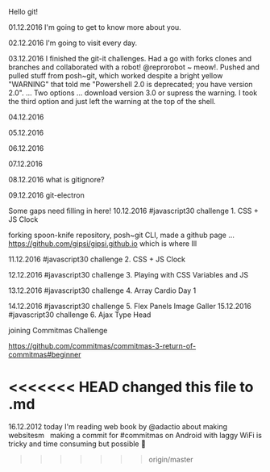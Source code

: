 Hello git!

01.12.2016 I'm going to get to know more about you.

02.12.2016 I'm going to visit every day.

03.12.2016 I finished the git-it challenges.  Had a go with forks clones and branches and collaborated with a robot!
@reprorobot ~ meow!.  Pushed and pulled stuff from posh~git, which worked despite a bright yellow "WARNING" that told me
"Powershell 2.0 is deprecated; you have version 2.0". ... Two options ... download version 3.0 or supress the warning.  I took the third option and just left the warning at the top of the shell.

04.12.2016

05.12.2016

06.12.2016

07.12.2016

08.12.2016 what is gitignore?

09.12.2016 git-electron

Some gaps need filling in here!
10.12.2016 #javascript30 challenge 1. CSS + JS Clock

forking spoon-knife repository, posh~git CLI,
made a github page ... https://github.com/gipsi/gipsi.github.io
which is where Ill

11.12.2016 #javascript30 challenge 2. CSS + JS Clock

12.12.2016 #javascript30 challenge 3. Playing with CSS Variables and JS

13.12.2016 #javascript30 challenge 4. Array Cardio Day 1

14.12.2016
#javascript30 challenge 5. Flex Panels Image Galler
15.12.2016 #javascript30 challenge 6. Ajax Type Head

joining Commitmas Challenge

https://github.com/commitmas/commitmas-3-return-of-commitmas#beginner

<<<<<<< HEAD
changed this file to .md
=======
16.12.2012 today I'm reading web book by @adactio about making websitesm 
 making a commit for #commitmas on Android with laggy WiFi is tricky and time consuming but possible 🙆
>>>>>>> origin/master
